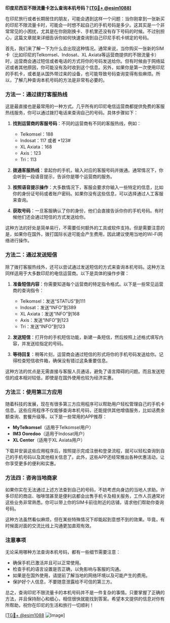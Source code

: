 **印度尼西亚不限流量卡怎么查询本机号码？[[TG💪+ @esim1088](https://t.me/s/esim1088)]**

在印尼旅行或者长期居住的朋友，可能会遇到这样一个问题：当你刚拿到一张新买的印尼不限流量卡时，可能会一时想不起自己的手机号码是多少。这其实是一个非常常见的小困扰，尤其是在你刚刚换卡、手机里还没有存下号码的时候。不过别担心，这篇文章就来详细告诉你如何快速查询到自己印尼手机卡绑定的号码。

首先，我们来了解一下为什么会出现这种情况。通常来说，当你购买一张新的SIM卡（比如印尼的Telkomsel、Indosat、XL Axiata等运营商提供的不限流量卡）时，运营商会通过短信或者电话的方式将你的号码发送给你。但有时候由于网络延迟或者其他原因，你可能没有及时收到这个信息。另外，如果你是第一次使用印尼的手机卡，或者是从国外带过来的设备，也可能导致号码查询变得有些麻烦。所以，了解几种查询本机号码的方法是非常有必要的。

### 方法一：通过拨打客服热线

这是最直接也是最常用的一种方式。几乎所有的印尼电信运营商都提供免费的客服热线服务，你可以通过拨打电话来查询自己的号码。具体步骤如下：

1. **找到运营商的客服号码**：不同的运营商有不同的客服热线，例如：
   - Telkomsel：188
   - Indosat：117 或者 *123#
   - XL Axiata：168
   - Axis：123
   - Tri：113

2. **拨通客服热线**：拿起你的手机，输入对应的客服号码并拨通。通常情况下，你会听到一段语音提示，告诉你是哪个运营商的服务。

3. **按照语音提示操作**：大多数情况下，客服会要求你输入一些特定的信息，比如你的身份证号码或者账户密码。如果你没有这些信息，可以选择通过人工客服来查询。

4. **获取号码**：一旦客服确认了你的身份，他们会直接告诉你你的手机号码。有时候他们还会通过短信的方式发送给你。

这种方法的好处是简单易行，不需要任何额外的工具或软件支持。但是需要注意的是，如果你在国外，拨打国际长途可能会产生费用，因此建议使用当地的Wi-Fi网络进行操作。

### 方法二：通过发送短信

除了拨打客服热线外，还可以尝试通过发送短信的方式来查询本机号码。这种方法同样适用于大多数印尼的电信运营商。以下是具体的操作步骤：

1. **准备短信内容**：你需要知道每个运营商的特定指令格式。以下是一些常见运营商的查询指令：
   - Telkomsel：发送“STATUS”到111
   - Indosat：发送“INFO”到389
   - XL Axiata：发送“INFO”到168
   - Axis：发送“INFO”到123
   - Tri：发送“INFO”到123

2. **发送短信**：打开你的手机短信功能，新建一条短信，然后按照上述格式填写内容，并发送给指定的号码。

3. **等待回复**：稍等片刻，运营商会通过短信的形式将你的手机号码发送给你。记得检查短信收件箱，确保没有错过这条重要信息。

这种方法的优点是无需直接与客服人员通话，避免了语言障碍的问题。而且发送短信的成本相对较低，即使是在国外使用也较为经济实惠。

### 方法三：使用第三方应用

随着科技的发展，现在有很多第三方应用程序可以帮助用户轻松管理自己的手机卡信息。这些应用程序不仅能够查询本机号码，还能提供其他增值服务，比如话费余额查询、套餐升级等。以下是一些常用的APP推荐：

- **MyTelkomsel**（适用于Telkomsel用户）
- **IM3 Ooredoo**（适用于Indosat用户）
- **XL Center**（适用于XL Axiata用户）

下载并安装这些应用程序后，按照提示完成注册和登录流程，就可以轻松查询到自己的手机号码以及其他相关信息了。此外，这些APP还经常推出各种优惠活动，让你享受更多的便利和实惠。

### 方法四：咨询当地商家

如果你实在无法通过上述方法查到自己的号码，不妨考虑向身边的当地人求助。许多印尼的商店、咖啡馆甚至是便利店都会出售手机卡及相关服务，工作人员通常对这些业务非常熟悉。你可以带上你的SIM卡前往附近的店铺，请求他们帮助你查询号码。

这种方法虽然看似麻烦，但在某些特殊情况下却能起到意想不到的效果。毕竟，有时候面对面的交流比线上沟通更加直观有效。

### 注意事项

无论采用哪种方法查询本机号码，都有一些细节需要注意：

- 确保手机已激活并且可以正常使用。
- 检查手机的语言设置是否正确，以免影响与客服的沟通。
- 如果是在国外使用，请提前了解当地的网络环境以及可能产生的费用。
- 保护好个人信息，不要随意泄露给不可信的第三方。

总之，查询印尼不限流量卡的本机号码并不是一件复杂的事情。只要掌握了正确的方法，并且保持耐心和细心，相信很快就能找到答案。希望本文提供的信息对你有所帮助，祝你在印尼的生活和旅行一切顺利！

[[TG💪+ @esim1088](https://t.me/s/esim1088) ![Image](https://i.postimg.cc/4NQfJmqS/Snipaste-2025-05-13-00-14-12.png)]
